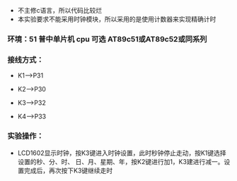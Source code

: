 * 不主修c语言，所以代码比较烂
* 本实验要求不能采用时钟模块，所以采用的是使用计数器来实现精确计时

### 环境：51 普中单片机 cpu 可选 AT89c51或AT89c52或同系列

### 接线方式：

* K1-->P31

* K2-->P30

* K3-->P32

* K4-->P33

### 实验操作：

* LCD1602显示时钟，按K3键进入时钟设置，此时秒钟停止走动，按K1键选择设置的秒、分、时、
  日、月、星期、年，按K2键进行加1，K3建进行减一。设置完成后，再次按下K3键继续走时